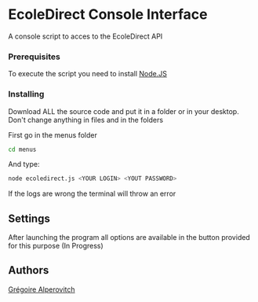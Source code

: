 # EcoleDirect Console Interface

A console script to acces to the EcoleDirect API 

### Prerequisites

To execute the script you need to install [Node.JS](https://nodejs.org/en/download/)

### Installing

Download ALL the source code and put it in a folder or in your desktop.
Don't change anything in files and in the folders

First go in the menus folder
```bash
cd menus
```
And type:
```bash
node ecoledirect.js <YOUR LOGIN> <YOUT PASSWORD>
```

If the logs are wrong the terminal will throw an error

## Settings

After launching the program all options are available in the button provided for this purpose (In Progress)

## Authors

[Grégoire Alperovitch](https://github.com/GregoireALP)

